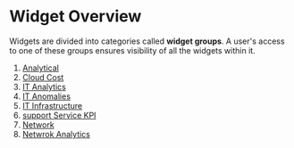 # Widget Overview

Widgets are divided into categories called **widget groups**. 
A user's access to one 
of these groups ensures visibility of all the widgets within it.

1. [Analytical](widget_analytical.md)
2. [Cloud Cost](widget_cloud_cost.md)
3. [IT Analytics](widget_it_analytics.md)
4. [IT Anomalies](widget_it_anomalies.md)
5. [IT Infrastructure](widget_it_infrastructure.md)
6. [support Service KPI](widget_supportservice.md)
7. [Network](widget_network.md)
8. [Netwrok Analytics](widget_network_analytics.md)